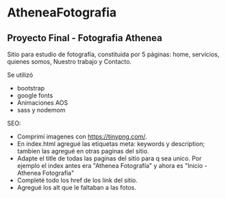 # AtheneaFotografia
Proyecto Final - Fotografia Athenea
-----------------------------------

Sitio para estudio de fotografía, constituida por 5 páginas: home, servicios, quienes somos, Nuestro trabajo y Contacto.

Se utilizó 
* bootstrap
* google fonts
* Animaciones AOS
* sass y nodemom

SEO:

* Comprimí imagenes con https://tinypng.com/.
* En index.html agregué las etiquetas meta: keywords y description; tambien las agregué en otras paginas del sitio.
* Adapte el title de todas las paginas del sitio para q sea unico. Por ejemplo el index antes era "Athenea Fotografía" y ahora es "Inicio - Athenea Fotografía"
* Completé todo los href de los link del sitio.
* Agregué los alt que le faltaban a las fotos.

